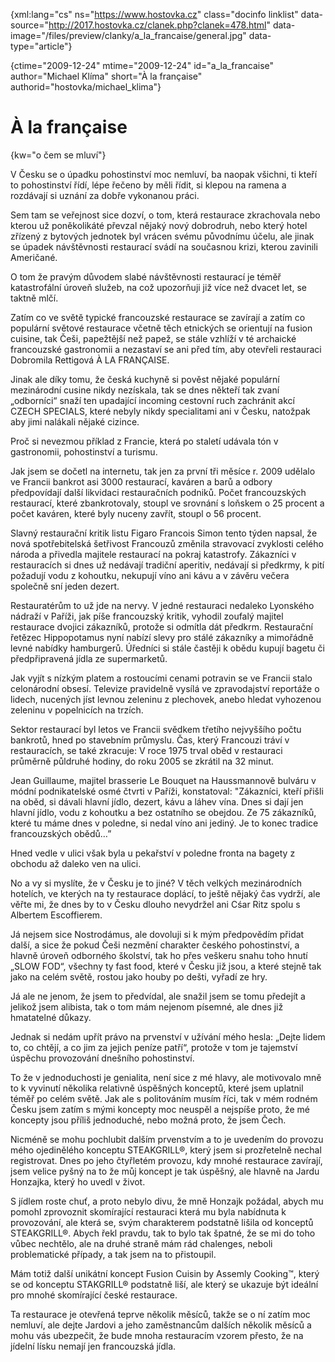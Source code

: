 
{xml:lang="cs" ns="https://www.hostovka.cz" class="docinfo linklist" data-source="http://2017.hostovka.cz/clanek.php?clanek=478.html" data-image="/files/preview/clanky/a\_la\_francaise/general.jpg" data-type="article"}

{ctime="2009-12-24" mtime="2009-12-24" id="a\_la\_francaise" author="Michael Klíma" short="À la française" authorid="hostovka/michael_klima"}

# À la française

<!-- generated attribute kw by user_udpatekw.sh on 2020-04-25, do not edit -->

{kw="o čem se mluví"}

V Česku se o úpadku pohostinství moc nemluví, ba naopak všichni, ti kteří to pohostinství řídí, lépe řečeno by měli řídit, si klepou na ramena a rozdávají si uznání za dobře vykonanou práci.

Sem tam se veřejnost sice dozví, o tom, která restaurace zkrachovala nebo kterou už poněkolikáté převzal nějaký nový dobrodruh, nebo který hotel zřízený z bytových jednotek byl vrácen svému původnímu účelu, ale jinak se úpadek návštěvnosti restaurací svádí na současnou krizi, kterou zavinili Američané.

O tom že pravým důvodem slabé návštěvnosti restaurací je téměř katastrofální úroveň služeb, na což upozorňuji již více než dvacet let, se taktně mlčí.

Zatím co ve světě typické francouzské restaurace se zavírají a zatím co populární světové restaurace včetně těch etnických se orientují na fusion cuisine, tak Češi, papežtější než papež, se stále vzhlíží v té archaické francouzské gastronomii a nezastaví se ani před tím, aby otevřeli restauraci Dobromila Rettigová À LA FRANÇAISE.

Jinak ale díky tomu, že česká kuchyně si pověst nějaké populární mezinárodní cusine nikdy nezískala, tak se dnes někteří tak zvaní „odborníci“ snaží ten upadající incoming cestovní ruch zachránit akcí CZECH SPECIALS, které nebyly nikdy specialitami ani v Česku, natožpak aby jimi nalákali nějaké cizince.

Proč si nevezmou příklad z Francie, která po staletí udávala tón v gastronomii, pohostinství a turismu.

Jak jsem se dočetl na internetu, tak jen za první tři měsíce r. 2009 udělalo ve Francii bankrot asi 3000 restaurací, kaváren a barů a odbory předpovídají další likvidaci restauračních podniků. Počet francouzských restaurací, které zbankrotovaly, stoupl ve srovnání s loňskem o 25 procent a počet kaváren, které byly nuceny zavřít, stoupl o 56 procent.

Slavný restaurační kritik listu Figaro Francois Simon tento týden napsal, že nová spotřebitelská šetřivost Francouzů změnila stravovací zvyklosti celého národa a přivedla majitele restaurací na pokraj katastrofy. Zákazníci v restauracích si dnes už nedávají tradiční aperitiv, nedávají si předkrmy, k pití požadují vodu z kohoutku, nekupují víno ani kávu a v závěru večera společně sní jeden dezert.

Restauratérům to už jde na nervy. V jedné restauraci nedaleko Lyonského nádraží v Paříži, jak píše francouzský kritik, vyhodil zoufalý majitel restaurace dvojici zákazníků, protože si odmítla dát předkrm. Restaurační řetězec Hippopotamus nyní nabízí slevy pro stálé zákazníky a mimořádně levné nabídky hamburgerů. Úředníci si stále častěji k obědu kupují bagetu či předpřipravená jídla ze supermarketů.

Jak vyjít s nízkým platem a rostoucími cenami potravin se ve Francii stalo celonárodní obsesí. Televize pravidelně vysílá ve zpravodajství reportáže o lidech, nucených jíst levnou zeleninu z plechovek, anebo hledat vyhozenou zeleninu v popelnicích na trzích.

Sektor restaurací byl letos ve Francii svědkem třetího nejvyššího počtu bankrotů, hned po stavebním průmyslu. Čas, který Francouzi tráví v restauracích, se také zkracuje: V roce 1975 trval oběd v restauraci průměrně půldruhé hodiny, do roku 2005 se zkrátil na 32 minut.

Jean Guillaume, majitel brasserie Le Bouquet na Haussmannově bulváru v módní podnikatelské osmé čtvrti v Paříži, konstatoval: "Zákazníci, kteří přišli na oběd, si dávali hlavní jídlo, dezert, kávu a láhev vína. Dnes si dají jen hlavní jídlo, vodu z kohoutku a bez ostatního se obejdou. Ze 75 zákazníků, které tu máme dnes v poledne, si nedal víno ani jediný. Je to konec tradice francouzských obědů…”

Hned vedle v ulici však byla u pekařství v poledne fronta na bagety z obchodu až daleko ven na ulici.

No a vy si myslíte, že v Česku je to jiné? V těch velkých mezinárodních hotelích, ve kterých na ty restaurace doplácí, to ještě nějaký čas vydrží, ale věřte mi, že dnes by to v Česku dlouho nevydržel ani Cśar Ritz spolu s Albertem Escoffierem.

Já nejsem sice Nostrodámus, ale dovoluji si k mým předpovědím přidat další, a sice že pokud Češi nezmění charakter českého pohostinství, a hlavně úroveň odborného školství, tak ho přes veškeru snahu toho hnutí „SLOW FOD“, všechny ty fast food, které v Česku již jsou, a které stejně tak jako na celém světě, rostou jako houby po dešti, vyřadí ze hry.

Já ale ne jenom, že jsem to předvídal, ale snažil jsem se tomu předejít a jelikož jsem alibista, tak o tom mám nejenom písemné, ale dnes již hmatatelné důkazy.

Jednak si nedám upřít právo na prvenství v užívání mého hesla: „Dejte lidem to, co chtějí, a co jim za jejich peníze patří“, protože v tom je tajemství úspěchu provozování dnešního pohostinství.

To že v jednoduchosti je genialita, není sice z mé hlavy, ale motivovalo mně to k vyvinutí několika relativně úspěšných konceptů, které jsem uplatnil téměř po celém světě. Jak ale s politováním musím říci, tak v mém rodném Česku jsem zatím s mými koncepty moc neuspěl a nejspíše proto, že mé koncepty jsou příliš jednoduché, nebo možná proto, že jsem Čech.

Nicméně se mohu pochlubit dalším prvenstvím a to je uvedením do provozu mého ojedinělého konceptu STEAKGRILL®, který jsem si prozřetelně nechal registrovat. Dnes po jeho čtyřletém provozu, kdy mnohé restaurace zavírají, jsem velice pyšný na to že můj koncept je tak úspěšný, ale hlavně na Jardu Honzajka, který ho uvedl v život.

S jídlem roste chuť, a proto nebylo divu, že mně Honzajk požádal, abych mu pomohl zprovoznit skomírající restauraci která mu byla nabídnuta k provozování, ale která se, svým charakterem podstatně lišila od konceptů STEAKGRILL®. Abych řekl pravdu, tak to bylo tak špatné, že se mi do toho vůbec nechtělo, ale na druhé straně mám rád chalenges, neboli problematické případy, a tak jsem na to přistoupil.

Mám totiž další unikátní koncept Fusion Cuisin by Assemly Cooking™, který se od konceptu STAKGRILL® podstatně liší, ale který se ukazuje být ideální pro mnohé skomírající české restaurace.

Ta restaurace je otevřená teprve několik měsíců, takže se o ní zatím moc nemluví, ale dejte Jardovi a jeho zaměstnancům dalších několik měsíců a mohu vás ubezpečit, že bude mnoha restauracím vzorem přesto, že na jídelní lísku nemají jen francouzská jídla.

